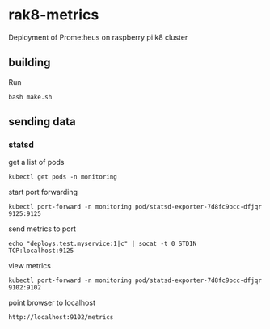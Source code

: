 # rak8-metrics

Deployment of Prometheus on raspberry pi k8 cluster

## building

Run 

```
bash make.sh
```

## sending data

### statsd

get a list of pods

```
kubectl get pods -n monitoring
```

start port forwarding

```
kubectl port-forward -n monitoring pod/statsd-exporter-7d8fc9bcc-dfjqr 9125:9125
```

send metrics to port

```
echo "deploys.test.myservice:1|c" | socat -t 0 STDIN TCP:localhost:9125
```

view metrics

```
kubectl port-forward -n monitoring pod/statsd-exporter-7d8fc9bcc-dfjqr 9102:9102
```

point browser to localhost

```
http://localhost:9102/metrics
```
